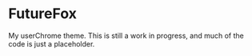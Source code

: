 # FutureFox
My userChrome theme. This is still a work in progress, and much of the code is just a placeholder.
